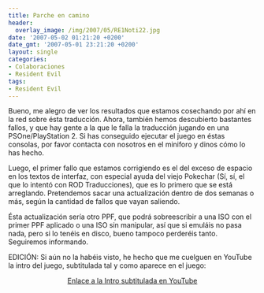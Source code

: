 ```yaml
---
title: Parche en camino
header:
  overlay_image: /img/2007/05/RE1Noti22.jpg
date: '2007-05-02 01:21:20 +0200'
date_gmt: '2007-05-01 23:21:20 +0200'
layout: single
categories:
- Colaboraciones
- Resident Evil
tags:
- Resident Evil
---
```

Bueno, me alegro de ver los resultados que estamos cosechando por ahí en la red sobre ésta traducción.
Ahora, también hemos descubierto bastantes fallos, y que hay gente a la que le falla la traducción
jugando en una PSOne/PlayStation 2. Si has conseguido ejecutar el juego en éstas consolas,
por favor contacta con nosotros en el miniforo y dinos cómo lo has hecho.

Luego, el primer fallo que estamos corrigiendo es el del exceso de espacio en los textos de interfaz,
con especial ayuda del viejo Pokechar (Sí, sí, el que lo intentó con ROD Traducciones),
que es lo primero que se está arreglando. Pretendemos sacar una actualización dentro de dos
semanas o más, según la cantidad de fallos que vayan saliendo.

<!--more-->

Ésta actualización sería otro PPF, que podrá sobreescribir a una ISO con el primer PPF aplicado o
una ISO sin manipular, así que si emuláis no pasa nada, pero si lo tenéis en disco, bueno tampoco
perderéis tanto. Seguiremos informando.

EDICIÓN: Si aún no la habéis visto, he hecho que me cuelguen en YouTube la intro del juego,
subtitulada tal y como aparece en el juego:

<center><a href="http://www.youtube.com/watch?v=vUU2Ll6ma0I">Enlace a la Intro subtitulada en YouTube</a></center>
